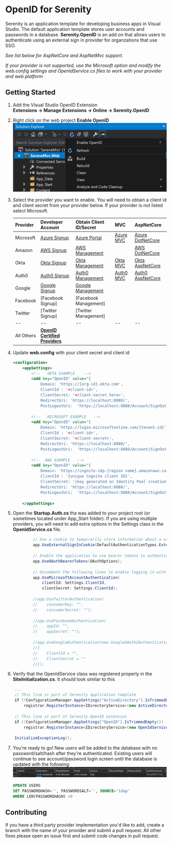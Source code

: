 # OpenID for Serenity
Serenity is an application template for developing business apps in Visual Studio. 
The default application template stores user accounts and passwords in a database. 
 __Serenity.OpenID__ is an add on that allows users to authenticate using an 
external sign in provider for organzations that use SSO.    

*See list below for AspNetCore and AspNetMvc support.*

*If your provider is not supported, use the Microsoft option and modify the web.config settings 
and OpenIdService.cs files to work with your provider and web platform*


## Getting Started
 
1. Add the Visual Studio OpenID Extension  
__Extensions -> Manage Extensions -> Online -> Serenity.OpenID__

2. Right click on the web project __Enable OpenID__
  ![Enable OpenID](./Documentation/enable-openid-menu.png)

3. Select the provider you want to enable. 
You will need to obtain a client id and client secret from your provider below. If your provider
is not listed select Microsoft. 
   
    | Provider |  Developer Account | Obtain Client ID/Secret | MVC  |  AspNetCore 
    |--|--|--|--|--|
    | Microsoft | [Azure Signup] | [Azure Portal] | [Azure MVC] | [Azure DotNetCore]
    | Amazon | [AWS Signup] | [AWS Management] |  | [AWS DotNetCore] 
    | Okta | [Okta Signup] | [Okta Management] |[Okta MVC] | [Okta AspNetCore] 
    | Auth0 | [Auth0 Signup] | [Auth0 Management] | [Auth0 MVC] | [Auth0 AspNetCore] 
    | Google | [Google Signup] | [Google Management] |  |  |
    | Facebook | [Facebook Signup] | [Facebook Management] |  |  |
    | Twitter | [Twitter Signup] | [Twitter Management] |  |  |
    |--|--|--|--|--|
    | All Others  | __[OpenID Certified Providers]__| | | |

4.  Update  __web.config__ with your client secret and client id
    ```xml
    <configuration>
        <appSettings>
            <!--   OKTA EXAMPLE    -->
            <add key="OpenID" value="{ 
                Domain: 'https://{org-id}.okta.com',  
                ClientId : '<client-id>',  
                ClientSecret: '<client-secret here>',  
                RedirectUri: 'https://localhost:8080/',  
                PostLogoutUri:  'https://localhost:8080/Account/SignOut' }" />
            
            <!--   MICROSOFT EXAMPLE   -->
            <add key="OpenID" value="{ 
                Domain: 'https://login.microsoftonline.com/{tenant-id}',  
                ClientId : '<client-id>',  
                ClientSecret: '<client-secret>',  
                RedirectUri: 'https://localhost:8080/',  
                PostLogoutUri:  'https://localhost:8080/Account/SignOut' }" />
        
            <!--  AWS EXAMPLE   -->
            <add key="OpenID" value="{ 
                Domain: 'https://cognito-idp.{region name}.amazonaws.com/{pool id}',  
                ClientId : '{unique Cognito client ID}',  
                ClientSecret: '{key generated on Identity Pool creation}',  
                RedirectUri: 'https://localhost:8080/',  
                PostLogoutUri:  'https://localhost:8080/Account/SignOut' }" />
        
        </appSettings>
    ```

5.  Open the __Startup.Auth.cs__ tha was added to your project 
root (or sometimes located under App_Start folder).  If you are using multiple providers,
you will need to add extra options in the Settings class in the __OpenIdService.cs__ file.
```c#
            // Use a cookie to temporarily store information about a user logging in with a third party login provider
            app.UseExternalSignInCookie(DefaultAuthenticationTypes.ExternalCookie);

            // Enable the application to use bearer tokens to authenticate users
            app.UseOAuthBearerTokens(OAuthOptions);

            // Uncomment the following lines to enable logging in with third party login providers
            app.UseMicrosoftAccountAuthentication(
                clientId: Settings.ClientId, 
                clientSecret: Settings.ClientId);

            //app.UseTwitterAuthentication(
            //    consumerKey: "",
            //    consumerSecret: "");

            //app.UseFacebookAuthentication(
            //    appId: "",
            //    appSecret: "");

            //app.UseGoogleAuthentication(new GoogleOAuth2AuthenticationOptions()
            //{
            //    ClientId = "",
            //    ClientSecret = ""
            //});

```
6. Verify that the OpenIdService class was registered properly in the __SiteInitialization.cs__.  It should look similar to this
```c#
    ...
    // This line is part of Serenity application template
    if (!ConfigurationManager.AppSettings["ActiveDirectory"].IsTrimmedEmpty())
        registrar.RegisterInstance<IDirectoryService>(new ActiveDirectoryService());

    // This line is part of Serenity.OpenID extension
    if (!ConfigurationManager.AppSettings["OpenID"].IsTrimmedEmpty())
        registrar.RegisterInstance<IDirectoryService>(new OpenIdService());

    InitializeExceptionLog();
```
7. You're ready to go! New users will be added to the database with no password/salt/hash after they're authenticated. Existing users will continue to see account/password login screen until the database is updated with the following:
     ![New Users](./Documentation/new-users-database.png)
    ```sql
    UPDATE USERS 
    SET PASSWORDHASH='', PASSWORDSALT='', SOURCE='ldap'
    WHERE LEN(PASSWORDHASH) >0
    ```

## Contributing
If you have a third party provider implementation you'd like to add, create a branch with the name of your provider and submit a pull request. All other fixes please open an issue first and submit code changes in pull request.

[Github Signup]:https://console.developers.google.com/apis/credentials/oauthclien
[Github Management]:https://console.developers.google.com/apis/credentials/oauthclien

[LinkedIn Signup]:https://console.developers.google.com/apis/credentials/oauthclien
[LinkedIn Management]:https://console.developers.google.com/apis/credentials/oauthclien

[Google Signup]:https://console.cloud.google.com/freetrial
[Google Management]:https://console.developers.google.com/apis/api/iam.googleapis.com
[Identity Platform]:https://cloud.google.com/identity-platform/

[Auth0 Signup]:https://auth0.com/signup
[Auth0 Management]:https://console.developers.google.com/apis/api/iam.googleapis.com
[Auth0 MVC]:https://auth0.com/docs/quickstart/webapp/aspnet-owin
[Auth0 AspNetCore]:https://auth0.com/docs/quickstart/webapp/aspnet-core/01-login

[Visual Studio Market Place]: https://marketplace.visualstudio.com/_apis/public/gallery/publishers/VolkanCeylan/vsextensions/SereneSerenityApplicationTemplate/3.9.6.1/vspackage
[Okta Signup]: https://developer.okta.com/signup/
[Okta Management]: https://www.oktapreview.com/
[Okta MVC]:https://developer.okta.com/blog/2018/04/18/authorization-in-your-aspnet-mvc-4-application
[Okta AspNetCore]:https://developer.okta.com/quickstart-fragments/dotnet/aspnetcore-implicit/

[Azure Signup]: https://azure.microsoft.com/en-us/free/
[Azure Portal]:https://portal.azure.com/#blade/Microsoft_AAD_RegisteredApps/ApplicationsListBlade
[Azure DotNetCore]:https://azure.microsoft.com/en-us/resources/samples/active-directory-dotnet-webapp-openidconnect-aspnetcore/
[Azure Mvc]:https://docs.microsoft.com/en-us/azure/active-directory/develop/tutorial-v2-asp-webapp


[OpenID Certified Providers]:https://openid.net/certification/

[AWS Signup]: https://portal.aws.amazon.com/billing/signup
[AWS Management]: https://portal.azure.com/#blade/Microsoft_AAD_RegisteredApps/ApplicationsListBlade
[AWS DotNetCore]: https://aws.amazon.com/blogs/developer/introducing-the-asp-net-core-identity-provider-preview-for-amazon-cognito/